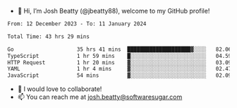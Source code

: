 - 👋 Hi, I’m Josh Beatty (@jbeatty88), welcome to my GitHub profile!

<!--START_SECTION:waka-->

```txt
From: 12 December 2023 - To: 11 January 2024

Total Time: 43 hrs 29 mins

Go                    35 hrs 41 mins  ████████████████████▓░░░░   82.06 %
TypeScript            1 hr 59 mins    █░░░░░░░░░░░░░░░░░░░░░░░░   04.59 %
HTTP Request          1 hr 20 mins    ▓░░░░░░░░░░░░░░░░░░░░░░░░   03.09 %
YAML                  1 hr 4 mins     ▓░░░░░░░░░░░░░░░░░░░░░░░░   02.47 %
JavaScript            54 mins         ▓░░░░░░░░░░░░░░░░░░░░░░░░   02.09 %
```

<!--END_SECTION:waka-->

- 💞️ I would love to collaborate!
- 📫 You can reach me at josh.beatty@softwaresugar.com

<!---
jbeatty88/jbeatty88 is a ✨ special ✨ repository because its `README.md` (this file) appears on your GitHub profile.
You can click the Preview link to take a look at your changes.
--->
